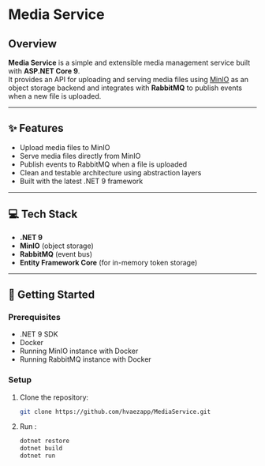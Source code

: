 # Media Service

## Overview

**Media Service** is a simple and extensible media management service built with **ASP.NET Core 9**.  
It provides an API for uploading and serving media files using [MinIO](https://min.io/) as an object storage backend and integrates with **RabbitMQ** to publish events when a new file is uploaded.

---

## ✨ Features

- Upload media files to MinIO
- Serve media files directly from MinIO
- Publish events to RabbitMQ when a file is uploaded
- Clean and testable architecture using abstraction layers
- Built with the latest .NET 9 framework

---

## 💻 Tech Stack

- **.NET 9**
- **MinIO** (object storage)
- **RabbitMQ** (event bus)
- **Entity Framework Core** (for in-memory token storage)

---

## 🚀 Getting Started

### Prerequisites

- .NET 9 SDK
- Docker
- Running MinIO instance with Docker
- Running RabbitMQ instance with Docker

### Setup

1. Clone the repository:

   ```bash
   git clone https://github.com/hvaezapp/MediaService.git
   
2. Run :

   ```bash
   dotnet restore
   dotnet build
   dotnet run
